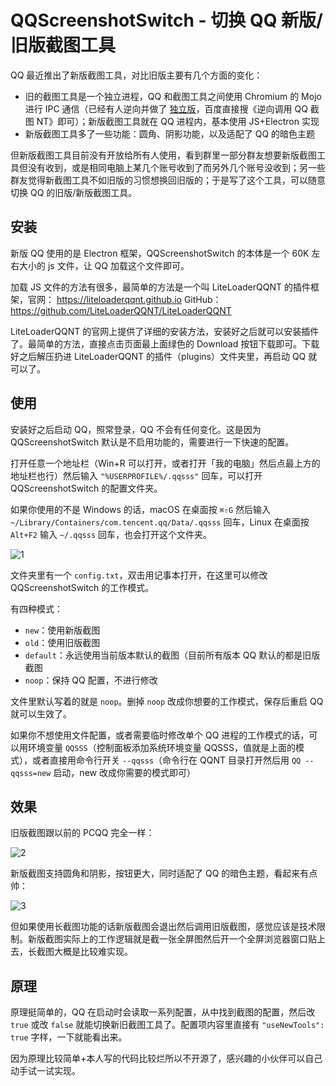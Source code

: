 # QQScreenshotSwitch - 切换 QQ 新版/旧版截图工具

QQ 最近推出了新版截图工具，对比旧版主要有几个方面的变化：

- 旧的截图工具是一个独立进程，QQ 和截图工具之间使用 Chromium 的 Mojo 进行 IPC
  通信（已经有人逆向并做了 [独立版](https://github.com/EEEEhex/QQImpl)，百度直接搜《逆向调用 QQ 截图 NT》即可）；新版截图工具就在
  QQ 进程内，基本使用 JS+Electron 实现
- 新版截图工具多了一些功能：圆角、阴影功能，以及适配了 QQ 的暗色主题

但新版截图工具目前没有开放给所有人使用，看到群里一部分群友想要新版截图工具但没有收到，或是相同电脑上某几个账号收到了而另外几个账号没收到；另一些群友觉得新截图工具不如旧版的习惯想换回旧版的；于是写了这个工具，可以随意切换
QQ 的旧版/新版截图工具。

## 安装

新版 QQ 使用的是 Electron 框架，QQScreenshotSwitch 的本体是一个 60K 左右大小的 js 文件，让 QQ 加载这个文件即可。

加载 JS 文件的方法有很多，最简单的方法是一个叫 LiteLoaderQQNT 的插件框架，官网： <https://liteloaderqqnt.github.io>
GitHub： <https://github.com/LiteLoaderQQNT/LiteLoaderQQNT>

LiteLoaderQQNT 的官网上提供了详细的安装方法，安装好之后就可以安装插件了。最简单的方法，直接点击页面最上面绿色的 Download
按钮下载即可。下载好之后解压扔进 LiteLoaderQQNT 的插件（plugins）文件夹里，再启动 QQ 就可以了。

## 使用

安装好之后启动 QQ，照常登录，QQ 不会有任何变化。这是因为 QQScreenshotSwitch 默认是不启用功能的，需要进行一下快速的配置。

打开任意一个地址栏（Win+R 可以打开，或者打开「我的电脑」然后点最上方的地址栏也行）然后输入 `"%USERPROFILE%/.qqsss"`
回车，可以打开 QQScreenshotSwitch 的配置文件夹。

如果你使用的不是 Windows 的话，macOS 在桌面按 `⌘⇧G` 然后输入 `~/Library/Containers/com.tencent.qq/Data/.qqsss`
回车，Linux 在桌面按`Alt+F2` 输入 `~/.qqsss` 回车，也会打开这个文件夹。

![1](https://github.com/bakyrd/QQScreenshotSwitch/assets/20179549/fe16a2f9-66ba-475e-a245-b6f614245a03)

文件夹里有一个 `config.txt`，双击用记事本打开，在这里可以修改 QQScreenshotSwitch 的工作模式。

有四种模式：

- `new`：使用新版截图
- `old`：使用旧版截图
- `default`：永远使用当前版本默认的截图（目前所有版本 QQ 默认的都是旧版截图
- `noop`：保持 QQ 配置，不进行修改

文件里默认写着的就是 `noop`。删掉 `noop` 改成你想要的工作模式，保存后重启 QQ 就可以生效了。

如果你不想使用文件配置，或者需要临时修改单个 QQ 进程的工作模式的话，可以用环境变量
`QQSSS`（控制面板添加系统环境变量 QQSSS，值就是上面的模式），或者直接用命令行开关
`--qqsss`（命令行在 QQNT 目录打开然后用 `QQ --qqsss=new` 启动，new 改成你需要的模式即可）

## 效果

旧版截图跟以前的 PCQQ 完全一样：

![2](https://github.com/bakyrd/QQScreenshotSwitch/assets/20179549/2d6e55d9-cd66-42d0-bad2-538b8d51f945)

新版截图支持圆角和阴影，按钮更大，同时适配了 QQ 的暗色主题，看起来有点帅：

![3](https://github.com/bakyrd/QQScreenshotSwitch/assets/20179549/fdc9ee99-eccf-42bd-8dd7-e4555040aa5f)

但如果使用长截图功能的话新版截图会退出然后调用旧版截图，感觉应该是技术限制。新版截图实际上的工作逻辑就是截一张全屏图然后开一个全屏浏览器窗口贴上去，长截图大概是比较难实现。

## 原理

原理挺简单的，QQ 在启动时会读取一系列配置，从中找到截图的配置，然后改 `true` 或改 `false`
就能切换新旧截图工具了。配置项内容里直接有 `"useNewTools": true` 字样，一下就能看出来。

因为原理比较简单+本人写的代码比较烂所以不开源了，感兴趣的小伙伴可以自己动手试一试实现。
